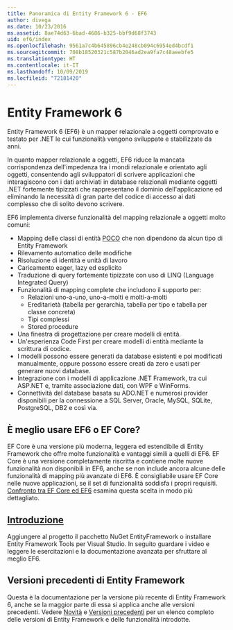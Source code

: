 ```yaml
---
title: Panoramica di Entity Framework 6 - EF6
author: divega
ms.date: 10/23/2016
ms.assetid: 8ae74d63-6bad-4686-b325-bbf9d68f3743
uid: ef6/index
ms.openlocfilehash: 9561a7c4b645896cb4e248cb094c6954ed4bcdf1
ms.sourcegitcommit: 708b18520321c587b2046ad2ea9fa7c48aeebfe5
ms.translationtype: HT
ms.contentlocale: it-IT
ms.lasthandoff: 10/09/2019
ms.locfileid: "72181420"
---
```

# <a name="entity-framework-6"></a>Entity Framework 6
Entity Framework 6 (EF6) è un mapper relazionale a oggetti comprovato e testato per .NET le cui funzionalità vengono sviluppate e stabilizzate da anni.

In quanto mapper relazionale a oggetti, EF6 riduce la mancata corrispondenza dell'impedenza tra i mondi relazionale e orientato agli oggetti, consentendo agli sviluppatori di scrivere applicazioni che interagiscono con i dati archiviati in database relazionali mediante oggetti .NET fortemente tipizzati che rappresentano il dominio dell'applicazione ed eliminando la necessità di gran parte del codice di accesso ai dati complesso che di solito devono scrivere.

EF6 implementa diverse funzionalità del mapping relazionale a oggetti molto comuni:
- Mapping delle classi di entità [POCO](~/ef6/resources/glossary.md#poco) che non dipendono da alcun tipo di Entity Framework
- Rilevamento automatico delle modifiche
- Risoluzione di identità e unità di lavoro
- Caricamento eager, lazy ed esplicito
- Traduzione di query fortemente tipizzate con uso di LINQ (Language Integrated Query)
- Funzionalità di mapping complete che includono il supporto per:
  - Relazioni uno-a-uno, uno-a-molti e molti-a-molti
  - Ereditarietà (tabella per gerarchia, tabella per tipo e tabella per classe concreta)
  - Tipi complessi
  - Stored procedure
- Una finestra di progettazione per creare modelli di entità.
- Un'esperienza Code First per creare modelli di entità mediante la scrittura di codice.
- I modelli possono essere generati da database esistenti e poi modificati manualmente, oppure possono essere creati da zero e usati per generare nuovi database.
- Integrazione con i modelli di applicazione .NET Framework, tra cui ASP.NET e, tramite associazione dati, con WPF e WinForms.
- Connettività del database basata su ADO.NET e numerosi provider disponibili per la connessione a SQL Server, Oracle, MySQL, SQLite, PostgreSQL, DB2 e così via.

## <a name="should-i-use-ef6-or-ef-core"></a>È meglio usare EF6 o EF Core?

EF Core è una versione più moderna, leggera ed estendibile di Entity Framework che offre molte funzionalità e vantaggi simili a quelli di EF6.
EF Core è una versione completamente riscritta e contiene molte nuove funzionalità non disponibili in EF6, anche se non include ancora alcune delle funzionalità di mapping più avanzate di EF6.
È consigliabile usare EF Core nelle nuove applicazioni, se il set di funzionalità soddisfa i propri requisiti.
[Confronto tra EF Core ed EF6](xref:efcore-and-ef6/index) esamina questa scelta in modo più dettagliato.

## <a name="get-startedef6get-startedmd"></a>[Introduzione](~/ef6/get-started.md)

Aggiungere al progetto il pacchetto NuGet EntityFramework o installare Entity Framework Tools per Visual Studio. In seguito guardare i video e leggere le esercitazioni e la documentazione avanzata per sfruttare al meglio EF6.

## <a name="past-entity-framework-versions"></a>Versioni precedenti di Entity Framework

Questa è la documentazione per la versione più recente di Entity Framework 6, anche se la maggior parte di essa si applica anche alle versioni precedenti.
Vedere [Novità](~/ef6/what-is-new/index.md) e [Versioni precedenti](~/ef6/what-is-new/past-releases.md) per un elenco completo delle versioni di Entity Framework e delle funzionalità introdotte.
